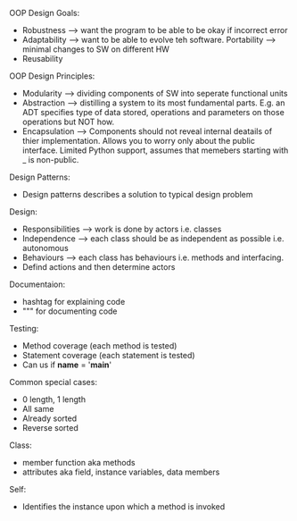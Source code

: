 OOP Design Goals:
- Robustness --> want the program to be able to be okay if incorrect error
- Adaptability --> want to be able to evolve teh software. Portability --> minimal changes to SW on different HW
- Reusability

OOP Design Principles:
- Modularity --> dividing components of SW into seperate functional units
- Abstraction --> distilling a system to its most fundamental parts. E.g. an ADT specifies type of data stored, operations and parameters on those operations but NOT how.
- Encapsulation --> Components should not reveal internal deatails of thier implementation. Allows you to worry only about the public interface. Limited Python support, assumes that memebers starting with _ is non-public.

Design Patterns:
- Design patterns describes a solution to typical design problem 

Design:
- Responsibilities --> work is done by actors i.e. classes
- Independence --> each class should be as independent as possible i.e. autonomous
- Behaviours --> each class has behaviours i.e. methods and interfacing.
- Defind actions and then determine actors 

Documentaion:
- hashtag for explaining code
- """ for documenting code 

Testing:
- Method coverage (each method is tested)
- Statement coverage (each statement is tested)
- Can us if __name__ = '__main__'

Common special cases:
- 0 length, 1 length
- All same
- Already sorted
- Reverse sorted

Class:
- member function aka methods 
- attributes aka field, instance variables, data members

Self:
- Identifies the instance upon which a method is invoked 
